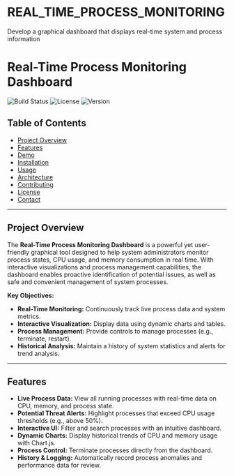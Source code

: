 # REAL_TIME_PROCESS_MONITORING
Develop a graphical dashboard that displays real-time system and process information
# Real-Time Process Monitoring Dashboard

![Build Status](https://img.shields.io/badge/build-passing-brightgreen)
![License](https://img.shields.io/badge/license-MIT-blue)
![Version](https://img.shields.io/badge/version-1.0.0-orange)

## Table of Contents
- [Project Overview](#project-overview)
- [Features](#features)
- [Demo](#demo)
- [Installation](#installation)
- [Usage](#usage)
- [Architecture](#architecture)
- [Contributing](#contributing)
- [License](#license)
- [Contact](#contact)

---

## Project Overview

The **Real-Time Process Monitoring Dashboard** is a powerful yet user-friendly graphical tool designed to help system administrators monitor process states, CPU usage, and memory consumption in real time. With interactive visualizations and process management capabilities, the dashboard enables proactive identification of potential issues, as well as safe and convenient management of system processes.

**Key Objectives:**
- **Real-Time Monitoring:** Continuously track live process data and system metrics.
- **Interactive Visualization:** Display data using dynamic charts and tables.
- **Process Management:** Provide controls to manage processes (e.g., terminate, restart).
- **Historical Analysis:** Maintain a history of system statistics and alerts for trend analysis.

---

## Features

- **Live Process Data:** View all running processes with real-time data on CPU, memory, and process state.
- **Potential Threat Alerts:** Highlight processes that exceed CPU usage thresholds (e.g., above 50%).
- **Interactive UI:** Filter and search processes with an intuitive dashboard.
- **Dynamic Charts:** Display historical trends of CPU and memory usage with Chart.js.
- **Process Control:** Terminate processes directly from the dashboard.
- **History & Logging:** Automatically record process anomalies and performance data for review.



